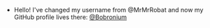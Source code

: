 - Hello! I've changed my username from @MrMrRobat and now my GitHub profile lives there: [@Bobronium](https://github.com/Bobronium)

